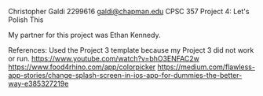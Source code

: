 Christopher Galdi
2299616
galdi@chapman.edu
CPSC 357
Project 4: Let's Polish This

My partner for this project was Ethan Kennedy.

References:
Used the Project 3 template because my Project 3 did not work or run.
https://www.youtube.com/watch?v=bhO3ENFAC2w
https://www.food4rhino.com/app/colorpicker
https://medium.com/flawless-app-stories/change-splash-screen-in-ios-app-for-dummies-the-better-way-e385327219e
